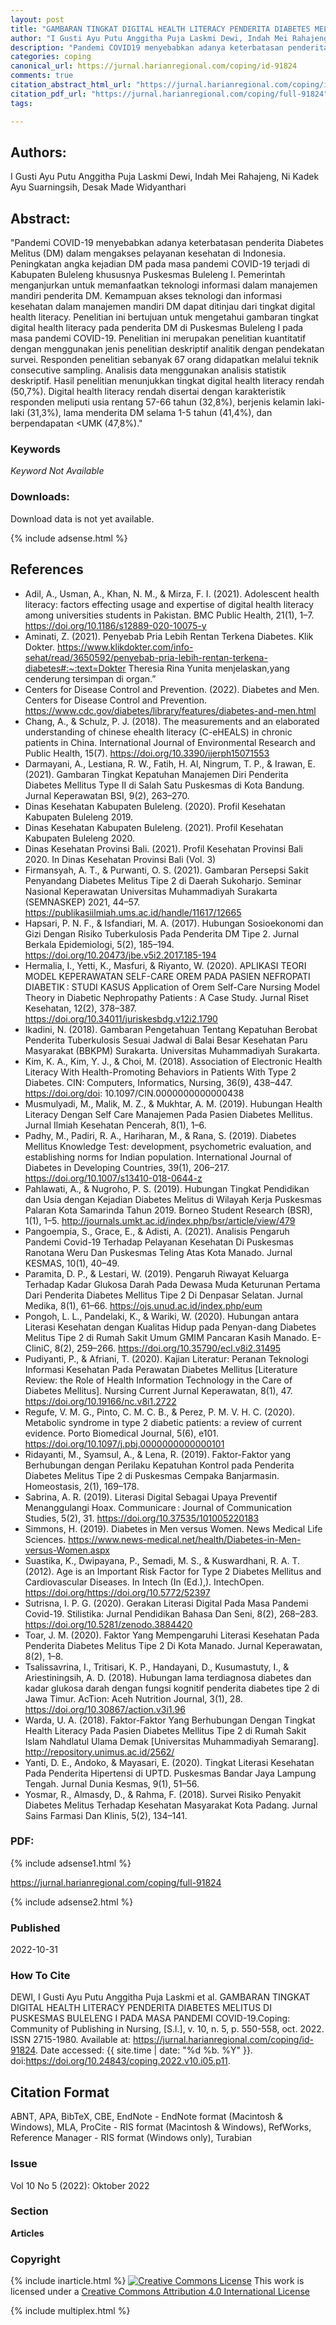 ```yaml
---
layout: post
title: "GAMBARAN TINGKAT DIGITAL HEALTH LITERACY PENDERITA DIABETES MELITUS DI PUSKESMAS BULELENG I PADA MASA PANDEMI COVID-19"
author: "I Gusti Ayu Putu Anggitha Puja Laskmi Dewi, Indah Mei Rahajeng, Ni Kadek Ayu Suarningsih, Desak Made Widyanthari"
description: "Pandemi COVID19 menyebabkan adanya keterbatasan penderita Diabetes Melitus DM dalam mengakses pelayanan kesehatan di Indonesia Peningkatan angka kejadian DM pada mas"
categories: coping
canonical_url: https://jurnal.harianregional.com/coping/id-91824
comments: true
citation_abstract_html_url: "https://jurnal.harianregional.com/coping/id-91824"
citation_pdf_url: "https://jurnal.harianregional.com/coping/full-91824"
tags:

---
```


## Authors:
I Gusti Ayu Putu Anggitha Puja Laskmi Dewi, Indah Mei Rahajeng, Ni Kadek Ayu Suarningsih, Desak Made Widyanthari

## Abstract:
"Pandemi COVID-19 menyebabkan adanya keterbatasan penderita Diabetes Melitus (DM) dalam mengakses pelayanan kesehatan di Indonesia. Peningkatan angka kejadian DM pada masa pandemi COVID-19 terjadi di Kabupaten Buleleng khususnya Puskesmas Buleleng I. Pemerintah menganjurkan untuk memanfaatkan teknologi informasi dalam manajemen mandiri penderita DM. Kemampuan akses teknologi dan informasi kesehatan dalam manajemen mandiri DM dapat ditinjau dari tingkat digital health literacy. Penelitian ini bertujuan untuk mengetahui gambaran tingkat digital health literacy pada penderita DM di Puskesmas Buleleng I pada masa pandemi COVID-19. Penelitian ini merupakan penelitian kuantitatif dengan menggunakan jenis penelitian deskriptif analitik dengan pendekatan survei. Responden penelitian sebanyak 67 orang didapatkan melalui teknik consecutive sampling. Analisis data menggunakan analisis statistik deskriptif. Hasil penelitian menunjukkan tingkat digital health literacy rendah (50,7%). Digital health literacy rendah disertai dengan karakteristik responden meliputi usia rentang 57-66 tahun (32,8%), berjenis kelamin laki-laki (31,3%), lama menderita DM selama 1-5 tahun (41,4%), dan berpendapatan &lt;UMK (47,8%)."

### Keywords
*Keyword Not Available*

### Downloads:
Download data is not yet available.

{% include adsense.html %}
## References
- Adil, A., Usman, A., Khan, N. M., & Mirza, F. I. (2021). Adolescent health literacy: factors effecting usage and expertise of digital health literacy among universities students in Pakistan. BMC Public Health, 21(1), 1–7. https://doi.org/10.1186/s12889-020-10075-y
- Aminati, Z. (2021). Penyebab Pria Lebih Rentan Terkena Diabetes. Klik Dokter. https://www.klikdokter.com/info-sehat/read/3650592/penyebab-pria-lebih-rentan-terkena-diabetes#:~:text=Dokter Theresia Rina Yunita menjelaskan,yang cenderung tersimpan di organ.”
- Centers for Disease Control and Prevention. (2022). Diabetes and Men. Centers for Disease Control and Prevention. https://www.cdc.gov/diabetes/library/features/diabetes-and-men.html
- Chang, A., & Schulz, P. J. (2018). The measurements and an elaborated understanding of chinese ehealth literacy (C-eHEALS) in chronic patients in China. International Journal of Environmental Research and Public Health, 15(7). https://doi.org/10.3390/ijerph15071553
- Darmayani, A., Lestiana, R. W., Fatih, H. Al, Ningrum, T. P., & Irawan, E. (2021). Gambaran Tingkat Kepatuhan Manajemen Diri Penderita Diabetes Mellitus Type II di Salah Satu Puskesmas di Kota Bandung. Jurnal Keperawatan BSI, 9(2), 263–270.
- Dinas Kesehatan Kabupaten Buleleng. (2020). Profil Kesehatan Kabupaten Buleleng 2019.
- Dinas Kesehatan Kabupaten Buleleng. (2021). Profil Kesehatan Kabupaten Buleleng 2020.
- Dinas Kesehatan Provinsi Bali. (2021). Profil Kesehatan Provinsi Bali 2020. In Dinas Kesehatan Provinsi Bali (Vol. 3)
- Firmansyah, A. T., & Purwanti, O. S. (2021). Gambaran Persepsi Sakit Penyandang Diabetes Melitus Tipe 2 di Daerah Sukoharjo. Seminar Nasional Keperawatan Universitas Muhammadiyah Surakarta (SEMNASKEP) 2021, 44–57. https://publikasiilmiah.ums.ac.id/handle/11617/12665
- Hapsari, P. N. F., & Isfandiari, M. A. (2017). Hubungan Sosioekonomi dan Gizi Dengan Risiko Tuberkulosis Pada Penderita DM Tipe 2. Jurnal Berkala Epidemiologi, 5(2), 185–194. https://doi.org/10.20473/jbe.v5i2.2017.185-194
- Hermalia, I., Yetti, K., Masfuri, & Riyanto, W. (2020). APLIKASI TEORI MODEL KEPERAWATAN SELF-CARE OREM PADA PASIEN NEFROPATI DIABETIK : STUDI KASUS Application of Orem Self-Care Nursing Model Theory in Diabetic Nephropathy Patients : A Case Study. Jurnal Riset Kesehatan, 12(2), 378–387. https://doi.org/10.34011/juriskesbdg.v12i2.1790
- Ikadini, N. (2018). Gambaran Pengetahuan Tentang Kepatuhan Berobat Penderita Tuberkulosis Sesuai Jadwal di Balai Besar Kesehatan Paru Masyarakat (BBKPM) Surakarta. Universitas Muhammadiyah Surakarta.
- Kim, K. A., Kim, Y. J., & Choi, M. (2018). Association of Electronic Health Literacy With Health-Promoting Behaviors in Patients With Type 2 Diabetes. CIN: Computers, Informatics, Nursing, 36(9), 438–447. https://doi.org/doi: 10.1097/CIN.0000000000000438
- Musmulyadi, M., Malik, M. Z., & Mukhtar, A. M. (2019). Hubungan Health Literacy Dengan Self Care Manajemen Pada Pasien Diabetes Mellitus. Jurnal Ilmiah Kesehatan Pencerah, 8(1), 1–6.
- Padhy, M., Padiri, R. A., Hariharan, M., & Rana, S. (2019). Diabetes Mellitus Knowledge Test: development, psychometric evaluation, and establishing norms for Indian population. International Journal of Diabetes in Developing Countries, 39(1), 206–217. https://doi.org/10.1007/s13410-018-0644-z
- Pahlawati, A., & Nugroho, P. S. (2019). Hubungan Tingkat Pendidikan dan Usia dengan Kejadian Diabetes Melitus di Wilayah Kerja Puskesmas Palaran Kota Samarinda Tahun 2019. Borneo Student Research (BSR), 1(1), 1–5. http://journals.umkt.ac.id/index.php/bsr/article/view/479
- Pangoempia, S., Grace, E., & Adisti, A. (2021). Analisis Pengaruh Pandemi Covid-19 Terhadap Pelayanan Kesehatan Di Puskesmas Ranotana Weru Dan Puskesmas Teling Atas Kota Manado. Jurnal KESMAS, 10(1), 40–49.
- Paramita, D. P., & Lestari, W. (2019). Pengaruh Riwayat Keluarga Terhadap Kadar Glukosa Darah Pada Dewasa Muda Keturunan Pertama Dari Penderita Diabetes Mellitus Tipe 2 Di Denpasar Selatan. Jurnal Medika, 8(1), 61–66. https://ojs.unud.ac.id/index.php/eum
- Pongoh, L. L., Pandelaki, K., & Wariki, W. (2020). Hubungan antara Literasi Kesehatan dengan Kualitas Hidup pada Penyan-dang Diabetes Melitus Tipe 2 di Rumah Sakit Umum GMIM Pancaran Kasih Manado. E-CliniC, 8(2), 259–266. https://doi.org/10.35790/ecl.v8i2.31495
- Pudiyanti, P., & Afriani, T. (2020). Kajian Literatur: Peranan Teknologi Informasi Kesehatan Pada Perawatan Diabetes Mellitus [Literature Review: the Role of Health Information Technology in the Care of Diabetes Mellitus]. Nursing Current Jurnal Keperawatan, 8(1), 47. https://doi.org/10.19166/nc.v8i1.2722
- Regufe, V. M. G., Pinto, C. M. C. B., & Perez, P. M. V. H. C. (2020). Metabolic syndrome in type 2 diabetic patients: a review of current evidence. Porto Biomedical Journal, 5(6), e101. https://doi.org/10.1097/j.pbj.0000000000000101
- Ridayanti, M., Syamsul, A., & Lena, R. (2019). Faktor-Faktor yang Berhubungan dengan Perilaku Kepatuhan Kontrol pada Penderita Diabetes Melitus Tipe 2 di Puskesmas Cempaka Banjarmasin. Homeostasis, 2(1), 169–178.
- Sabrina, A. R. (2019). Literasi Digital Sebagai Upaya Preventif Menanggulangi Hoax. Communicare : Journal of Communication Studies, 5(2), 31. https://doi.org/10.37535/101005220183
- Simmons, H. (2019). Diabetes in Men versus Women. News Medical Life Sciences. https://www.news-medical.net/health/Diabetes-in-Men-versus-Women.aspx
- Suastika, K., Dwipayana, P., Semadi, M. S., & Kuswardhani, R. A. T. (2012). Age is an Important Risk Factor for Type 2 Diabetes Mellitus and Cardiovascular Diseases. In Intech (In (Ed.),). IntechOpen. https://doi.org/https://doi.org/10.5772/52397
- Sutrisna, I. P. G. (2020). Gerakan Literasi Digital Pada Masa Pandemi Covid-19. Stilistika: Jurnal Pendidikan Bahasa Dan Seni, 8(2), 268–283. https://doi.org/10.5281/zenodo.3884420
- Toar, J. M. (2020). Faktor Yang Mempengaruhi Literasi Kesehatan Pada Penderita Diabetes Melitus Tipe 2 Di Kota Manado. Jurnal Keperawatan, 8(2), 1–8.
- Tsalissavrina, I., Tritisari, K. P., Handayani, D., Kusumastuty, I., & Ariestiningsih, A. D. (2018). Hubungan lama terdiagnosa diabetes dan kadar glukosa darah dengan fungsi kognitif penderita diabetes tipe 2 di Jawa Timur. AcTion: Aceh Nutrition Journal, 3(1), 28. https://doi.org/10.30867/action.v3i1.96
- Warda, U. A. (2018). Faktor-Faktor Yang Berhubungan Dengan Tingkat Health Literacy Pada Pasien Diabetes Mellitus Tipe 2 di Rumah Sakit Islam Nahdlatul Ulama Demak [Universitas Muhammadiyah Semarang]. http://repository.unimus.ac.id/2562/
- Yanti, D. E., Andoko, & Mayasari, E. (2020). Tingkat Literasi Kesehatan Pada Penderita Hipertensi di UPTD. Puskesmas Bandar Jaya Lampung Tengah. Jurnal Dunia Kesmas, 9(1), 51–56.
- Yosmar, R., Almasdy, D., & Rahma, F. (2018). Survei Risiko Penyakit Diabetes Melitus Terhadap Kesehatan Masyarakat Kota Padang. Jurnal Sains Farmasi Dan Klinis, 5(2), 134–141.

### PDF:

{% include adsense1.html %}

<https://jurnal.harianregional.com/coping/full-91824>

{% include adsense2.html %}

### Published
2022-10-31

### How To Cite
DEWI, I Gusti Ayu Putu Anggitha Puja Laskmi et al.  GAMBARAN TINGKAT DIGITAL HEALTH LITERACY PENDERITA DIABETES MELITUS DI PUSKESMAS BULELENG I PADA MASA PANDEMI COVID-19.Coping: Community of Publishing in Nursing, [S.l.], v. 10, n. 5, p. 550-558, oct. 2022. ISSN 2715-1980. Available at: <https://jurnal.harianregional.com/coping/id-91824>. Date accessed: {{ site.time | date: "%d %b. %Y" }}. doi:https://doi.org/10.24843/coping.2022.v10.i05.p11.

## Citation Format
ABNT, APA, BibTeX, CBE, EndNote - EndNote format (Macintosh & Windows), MLA, ProCite - RIS format (Macintosh & Windows), RefWorks, Reference Manager - RIS format (Windows only), Turabian

### Issue
Vol 10 No 5 (2022): Oktober 2022

### Section 
**Articles**

### Copyright 
{% include inarticle.html %}
<a href="http://creativecommons.org/licenses/by/4.0/" rel="license"><img src="https://i.creativecommons.org/l/by/4.0/88x31.png" alt="Creative Commons License" /></a>
This work is licensed under a <a href="http://creativecommons.org/licenses/by/4.0/" rel="nofollow">Creative Commons Attribution 4.0 International License</a>

{% include multiplex.html %}
